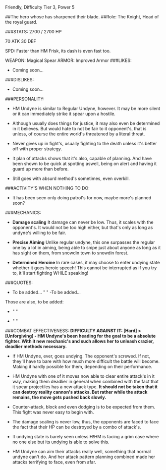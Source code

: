 Friendly, Difficulty Tier 3, Power 5

##The hero whose has sharpened their blade.
##Role: The Knight, Head of the royal guard.

###STATS:
2700 / 2700 HP

70 ATK
30 DEF

SPD: Faster than HM Frisk, its dash is even fast too.

WEAPON: Magical Spear
ARMOR: Improved Armor
###LIKES:
- Coming soon...

###DISLIKES:
- Coming soon...

###PERSONALITY:
- HM Undyne is similar to Regular Undyne, however. It may be more silent or it can immediately strike it spear upon a hostile.

- Although usually does things for justice, it may also even be determined in it believes. But would hate to not be fair to it opponent's, that is unless, of course the entire world's threatened by a literal threat.

- Never gives up in fight's, usually fighting to the death unless it's better off with proper strategy.

- It plan of attacks shows that it's also, capable of planning. And have been shown to be quick at spotting aswell, being on alert and having it guard up more than before.

- Still goes with absurd method's sometimes, even overkill.

###ACTIVITY'S WHEN NOTHING TO DO:
- It has been seen only doing patrol's for now, maybe more's planned soon?

###MECHANICS:
- **Damage scaling**
It damage can never be low. Thus, it scales with the opponent's. It would not be too high either, but that's only as long as undyne's willing to be fair.

- **Precise Aiming**
Unlike regular undyne, this one surpasses the regular one by a lot in aiming, being able to snipe just about anyone as long as it has sight on them, from snowdin town to snowdin forest.

- **Determined Heroine**
In rare cases, it may choose to enter undying state whether it goes heroic speech! This cannot be interrupted as if you try to, it'll start fighting WHILE speaking!

###QUOTES:
- To be added...
"  " -To be added...

Those are also, to be added:
- " " 

- " "

###COMBAT EFFECTIVENESS:
**DIFFICULTY AGAINST IT: [Hard] > [Unforgiving] - HM Undyne's been heading for the goal to be a absolute fighter. With it new mechanic's and such allows her to unleash crazier, deadlier methods necessary.**

- If HM Undyne, ever, goes undying. The opponent's screwed. If not, they'll have to bare with how much more difficult the battle will become. Making it hardly possible for them, depending on their performance.

- HM Undyne with one of it moves now able to clear entire attack's in it way, making them deadlier in general when combined with the fact that it spear projectiles has a new attack type. **It should not be taken that it can destroy reality cannon's attacks. But rather while the attack remains, the move gets pushed back slowly.**

- Counter-attack, block and even dodging is to be expected from them. This fight was never easy to begin with.

- The damage scaling is never low, thus, the opponents are faced to face the fact that their HP can be destroyed by a combo of attack's.

- It undying state is barely seen unless H!HM is facing a grim case where no one else but its undying is able to solve this.

- HM Undyne can aim their attacks really well, something that normal undyne can't do. And her attack pattern planning combined made her attacks terrifying to face, even from afar.